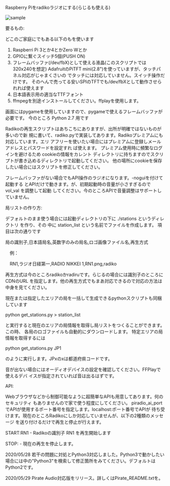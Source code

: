 Raspberry Piをradikoラジオにする(らじるも使える)

![sample](https://user-images.githubusercontent.com/49352933/82976092-272b5800-a019-11ea-9ec7-32c22b80a651.jpg)

要るもの:

どこのご家庭にでもある以下のもを使います
1. Raspberri Pi 3とか4とかZero Wとか
2. GPIOに繋ぐスイッチ5個(PUSH ON)
3. フレームバッファ(/dev/fbX)として使える液晶(このスクリプトでは320x240を想定)
   AdafruitのPiTFT mini(2.8")を使っていますが、タッチパネル対応がじゃまくさいの
   でタッチには対応していません。スイッチ操作だけです。
   そのへんで売ってる安いSPIのTFTでも/dev/fbXとして動作させられれば使えます
4. 日本語表示用の適当なTTFフォント
5. ffmpegを別途インストールしてください。ffplayを使用します。

画面にはpygameを使用していますので、pygameで使えるフレームバッファが必要です。
今のところ Python 2.7 用です

Radikoの再生スクリプトはあちこちにありますが、出所が明確ではないものが多いので新
規に書いて、radiko.pyで実装してあります。Radikoプレミアムにも対応しています。エリ
アフリーを使いたい場合にはプレミアムに登録しメールアドレスとパスワードを設定すれ
ば使えます。 プレミアム使用時に頻繁なログインを避けるため cookieの情報をカレント
ディレクトリに持ちますのでスクリプトが書き込めるディレクトリで起動してください。
他の場所にcookieを保存したい場合にはスクリプトを修正してください。

フレームバッファがない場合でもAPI操作のラジオになります。-noguiを付けて起動する
とAPIだけで動きます。が、初期起動時の音量が小さすぎるので vol_val を調整して起動
してください。今のところAPIで音量調整はサポートしていません。


局リストの作り方:

デフォルトのまま使う場合には起動ディレクトリの下に ./stations というディレクトリ
を作り、その 中に station_list という名前でファイルを作成します。
項目は次の通りです

  局の識別子,日本語局名,英数字のみの局名,ロゴ画像ファイル名,再生方式

　例：

　RN1,ラジオ日経第一,RADIO NIKKEI 1,RN1.png,radiko

再生方式は今のところradikoかradiruです。らじるの場合には識別子のところにCDNのURL
を指定します。他の再生方式でもまあ対応できるので対応の方法は中身を見てください。

現在または指定したエリアの局を一括して生成できるpythonスクリプトも同梱しています

python get_stations.py > station_list

と実行すると現在のエリアの局情報を取得し局リストをつくることができます。この時、
各局のロゴファイルも自動的にダウンロードします。
特定エリアの局情報を取得するには

python get_stations.py JP1 

のように実行します。JPxのxは都道府県コードです。

音が出ない場合にはオーディオデバイスの設定を確認してください。FFPlayで使えるデバ
イスが指定されていれば音は出るはずです。


API:

Webブラウザなどから制御可能なように超簡単なAPIも用意してあります。何のセキュリティ
もありませんので家で使う程度にしてください。
piradio_ai_portでAPIが使用するポート番号を指定します。localhost:ポート番号でAPIが
待ち受けます。現在のところRadikoにしか対応していませんが、以下の2種類のメッセージ
を送り付けるだけで再生と停止が行えます。

START:RN1 - Radikoの識別子 RN1 を再生開始します

STOP:     - 現在の再生を停止します。

2020/05/28
若干の問題に対処とPython3対応しました。Python3で動かしたい場合には中の"Python3"を検索して修正箇所をみてください。デフォルトはPython2です。

2020/05/29
Pirate Audio対応版をリリース。詳しくはPirate_README.txtを。
